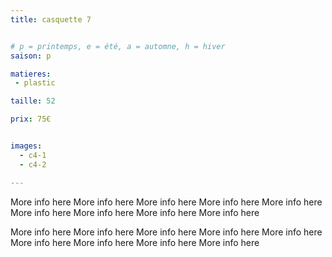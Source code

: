 ```yaml
---
title: casquette 7


# p = printemps, e = été, a = automne, h = hiver
saison: p

matieres:
 - plastic

taille: 52

prix: 75€


images:
  - c4-1
  - c4-2

---
```


More info here More info here More info here More info here More info here More info here More info here More info here More info here

More info here More info here More info here More info here More info here More info here More info here More info here More info here
